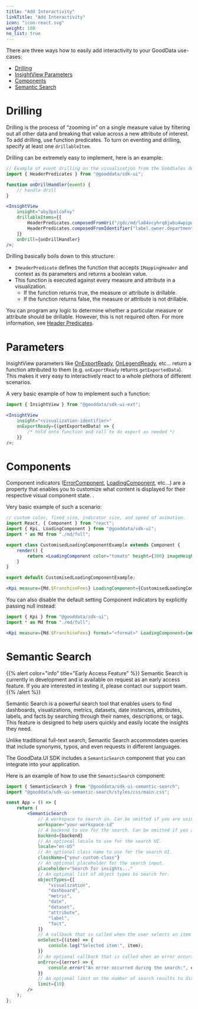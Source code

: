 ```yaml
---
title: "Add Interactivity"
linkTitle: "Add Interactivity"
icon: "icon-react.svg"
weight: 100
no_list: true
---
```


There are three ways how to easily add interactivity to your GoodData use-cases:

-   [Drilling](#drilling)
-   [InsightView Parameters](#parameters)
-   [Components](#components)
-   [Semantic Search](#semantic-search)

# Drilling

Drilling is the process of “zooming in” on a single measure value by filtering out all other data and breaking that value across a new attribute of interest. To add drilling, use function predicates. To turn on eventing and drilling, specify at least one `drillableItem`.

Drilling can be extremely easy to implement, here is an example:

```jsx
// Example of event drilling on the visualization from the GoodSales demo workspace.
import { HeaderPredicates } from "@gooddata/sdk-ui";

function onDrillHandler(event) {
    // handle drill
}

<InsightView
    insight="aby3polcaFxy"
    drillableItems={[
        HeaderPredicates.composedFromUri("/gdc/md/la84vcyhrq8jwbu4wpipw66q2sqeb923/obj/9211"),
        HeaderPredicates.composedFromIdentifier("label.owner.department"),
    ]}
    onDrill={onDrillHandler}
/>;
```

Drilling basically boils down to this structure:

-   `IHeaderPredicate` defines the function that accepts `IMappingHeader` and context as its parameters and returns a boolean value.
-   This function is executed against every measure and attribute in a visualization.
    -   If the function returns true, the measure or attribute is drillable.
    -   If the function returns false, the measure or attribute is not drillable.

You can program any logic to determine whether a particular measure or attribute should be drillable. However, this is not required often. For more information, see [Header Predicates](./predicates/).

# Parameters

InsightView parameters like [OnExportReady](./on_export_ready/), [OnLegendReady](./on_legend_ready/), etc... return a function attributed to them (e.g. `onExportReady` returns `getExportedData`). This makes it very easy to interactively react to a whole plethora of different scenarios.

A very basic example of how to implement such a function:

```jsx
import { InsightView } from "@gooddata/sdk-ui-ext";

<InsightView
    insight="<visualization-identifier>"
    onExportReady={(getExportedData) => {
        /* hold onto function and call to do export as needed */
    }}
/>;
```

# Components

Component indicators ([ErrorComponent](./error_component/), [LoadingComponent](./loading_component/), etc...) are a property that enables you to customize what content is displayed for their respective visual component state. .

Very basic example of such a scenario:

```jsx
// custom color, fixed size, indicator size, and speed of animation.
import React, { Component } from "react";
import { Kpi, LoadingComponent } from "@gooddata/sdk-ui";
import * as Md from "./md/full";

export class CustomisedLoadingComponentExample extends Component {
    render() {
        return <LoadingComponent color="tomato" height={300} imageHeight={16} speed={2} />;
    }
}

export default CustomisedLoadingComponentExample;

<Kpi measure={Md.$FranchiseFees} LoadingComponent={CustomisedLoadingComponentExample} />;
```

You can also disable the default setting Component indicators by explicitly passing null instead:

```jsx
import { Kpi } from "@gooddata/sdk-ui";
import * as Md from "./md/full";

<Kpi measure={Md.$FranchiseFees} format="<format>" LoadingComponent={null} ErrorComponent={null} />;
```

# Semantic Search

{{% alert color="info" title="Early Access Feature" %}}
Semantic Search is currently in development and is available on request as an early access feature. If you are interested in testing it, please contact our support team.
{{% /alert %}}

Semantic Search is a powerful search tool that enables users to find dashboards, visualizations, metrics, datasets, date instances, attributes, labels, and facts by searching through their names, descriptions, or tags. This feature is designed to help users quickly and easily locate the insights they need.

Unlike traditional full-text search, Semantic Search accommodates queries that include synonyms, typos, and even requests in different languages.

The GoodData.UI SDK includes a `SemanticSearch` component that you can integrate into your application.

Here is an example of how to use the `SemanticSearch` component:

```jsx
import { SemanticSearch } from "@gooddata/sdk-ui-semantic-search";
import "@gooddata/sdk-ui-semantic-search/styles/css/main.css";

const App = () => {
    return (
        <SemanticSearch
            // A workspace to search in. Can be omitted if you are using workspace provider.
            workspace="your-workspace-id"
            // A backend to use for the search. Can be omitted if you are using backend provider.
            backend={backend}
            // An optional locale to use for the search UI.
            locale="en-US"
            // An optional class name to use for the search UI.
            className={"your-custom-class"}
            // An optional placeholder for the search input.
            placeholder="Search for insights..."
            // An optional list of object types to search for.
            objectTypes={[
                "visualization",
                "dashboard",
                "metric",
                "date",
                "dataset",
                "attribute",
                "label",
                "fact",
            ]}
            // A callback that is called when the user selects an item in the search results.
            onSelect={(item) => {
                console.log("Selected item:", item);
            }}
            // An optional callback that is called when an error occurs during the search.
            onError={(error) => {
                console.error("An error occurred during the search:", error);
            }}
            // An optional limit on the number of search results to display.
            limit={10}
        />
    );
};
```
